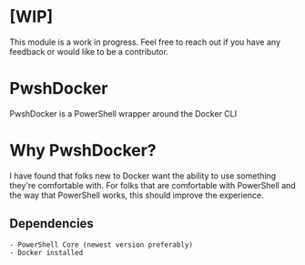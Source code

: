 # [WIP]
This module is a work in progress. Feel free to reach out if you have any feedback or would like to be a contributor.

# PwshDocker
PwshDocker is a PowerShell wrapper around the Docker CLI

# Why PwshDocker?
I have found that folks new to Docker want the ability to use something they're comfortable with. For folks that are comfortable with PowerShell and the way that PowerShell works, this should improve the experience.

## Dependencies
    - PowerShell Core (newest version preferably)
    - Docker installed
